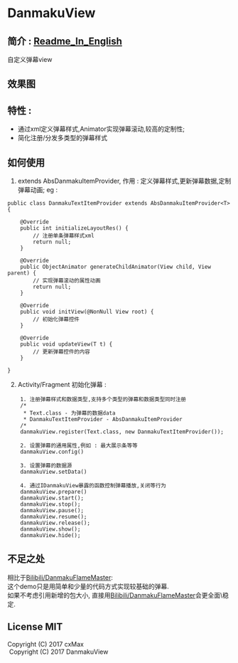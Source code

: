 # DanmakuView

## 简介 : [Readme_In_English](https://github.com/cxMax/DanmakuView/blob/master/doc/readme_EN.md)
自定义弹幕view

## 效果图

## 特性 : 
* 通过xml定义弹幕样式,Animator实现弹幕滚动,较高的定制性;
* 简化注册/分发多类型的弹幕样式
 
## 如何使用
1. extends AbsDanmakuItemProvider, 作用 : 定义弹幕样式,更新弹幕数据,定制弹幕动画; eg :   
```
public class DanmakuTextItemProvider extends AbsDanmakuItemProvider<T>{

    @Override
    public int initializeLayoutRes() {
        // 注册单条弹幕样式xml
        return null;
    }

    @Override
    public ObjectAnimator generateChildAnimator(View child, View parent) {
        // 实现弹幕滚动的属性动画
        return null;
    }

    @Override
    public void initView(@NonNull View root) {
        // 初始化弹幕控件
    }

    @Override
    public void updateView(T t) {
        // 更新弹幕控件的内容
    }

}
```
2. Activity/Fragment 初始化弹幕 : 
```
    1. 注册弹幕样式和数据类型,支持多个类型的弹幕和数据类型同时注册
    /*
     * Text.class - 为弹幕的数据data
     * DanmakuTextItemProvider - AbsDanmakuItemProvider
    /*
    danmakuView.register(Text.class, new DanmakuTextItemProvider());
    
    2. 设置弹幕的通用属性,例如 : 最大展示条等等
    danmakuView.config()
    
    3. 设置弹幕的数据源
    danmakuView.setData()

    4. 通过IDanmakuView暴露的函数控制弹幕播放,关闭等行为
    danmakuView.prepare()
    danmakuView.start();
    danmakuView.stop();
    danmakuView.pause();
    danmakuView.resume();
    danmakuView.release();
    danmakuView.show();
    danmakuView.hide();
```

## 不足之处
相比于[Bilibili/DanmakuFlameMaster](https://github.com/Bilibili/DanmakuFlameMaster):  
这个demo只是用简单和少量的代码方式实现较基础的弹幕.  
如果不考虑引用新增的包大小, 直接用[Bilibili/DanmakuFlameMaster](https://github.com/Bilibili/DanmakuFlameMaster)会更全面\稳定.

## License MIT
  Copyright (C) 2017 cxMax  
  Copyright (C) 2017 DanmakuView
